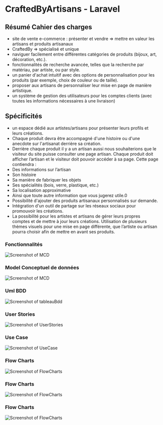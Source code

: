 # CraftedByArtisans - Laravel

## Résumé Cahier des charges

* site de vente e-commerce : présenter et vendre => mettre en valeur les artisans et produits artisanaux
* CraftedBy => spécialisé et unique
* naviguer facilement entre différentes catégories de produits (bijoux, art, décoration, etc.).
* fonctionnalités de recherche avancée, telles que la recherche par matériau, par artiste, ou par style.
* un panier d'achat intuitif avec des options de personnalisation pour les produits (par exemple, choix de couleur ou de taille).
* proposer aux artisans de personnaliser leur mise en page de manière artistique.
* un système de gestion des utilisateurs pour les comptes clients (avec toutes les informations nécessaires à une livraison)

## Spécificités

* un espace dédié aux artistes/artisans pour présenter leurs profils et leurs créations.
* Chaque produit devra être accompagné d'une histoire ou d'une anecdote sur l'artisanat derrière sa création.
* Derrière chaque produit il y a un artisan aussi nous souhaiterions que le visiteur du site puisse consulter une page artisan. 
Chaque produit doit afficher l’artisan et le visiteur doit pouvoir accéder à sa page. 
Cette page contiendra :
* Des informations sur l’artisan
* Son histoire
* Sa manière de fabriquer les objets
* Ses spécialités (bois, verre, plastique, etc.)
* Sa localisation approximative 
* Ainsi que toute autre information que vous jugerez utile.0
* Possibilité d'ajouter des produits artisanaux personnalisés sur demande.
* Intégration d'un outil de partage sur les réseaux sociaux pour 	promouvoir les créations.
* La possibilité pour les artistes et artisans de gérer leurs 	propres comptes et de mettre à jour leurs créations.
Utilisation de plusieurs thèmes visuels pour une mise en page 	différente, que l’artiste ou artisan pourra choisir afin de 	mettre en avant ses produits.


### Fonctionnalités
![Screenshot of MCD](/readmeImg/Fonctionnalites.jpg)

### Model Conceptuel de données
![Screenshot of MCD](/readmeImg/mcd.jpg)

### Uml BDD
![Screenshot of tableauBdd](/readmeImg/tableauUml.jpg)

### User Stories
![Screenshot of UserStories](/readmeImg/UserStories.jpg)

### Use Case
![Screenshot of UseCase](/readmeImg/useCase.jpg)

### Flow Charts
![Screenshot of FlowCharts](/readmeImg/flowChartArtisan.jpg)

### Flow Charts
![Screenshot of FlowCharts](/readmeImg/flowChartVisiteur.jpg)

### Flow Charts
![Screenshot of FlowCharts](/readmeImg/flowChartLoggedUser.jpg)
